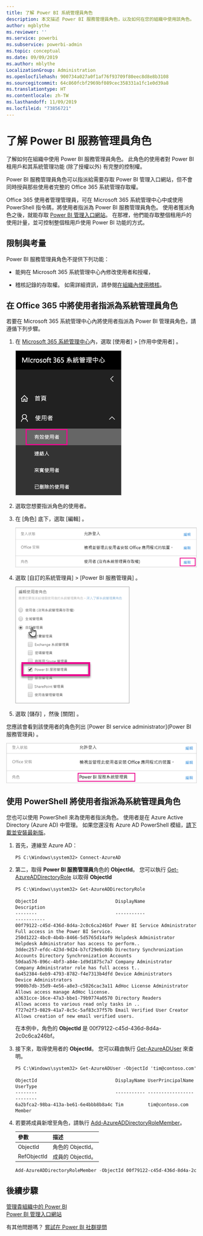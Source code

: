 ```yaml
---
title: 了解 Power BI 系統管理員角色
description: 本文描述 Power BI 服務管理員角色，以及如何在您的組織中使用該角色。
author: mgblythe
ms.reviewer: ''
ms.service: powerbi
ms.subservice: powerbi-admin
ms.topic: conceptual
ms.date: 09/09/2019
ms.author: mblythe
LocalizationGroup: Administration
ms.openlocfilehash: 900734a027a0f1af76f93709f80eec8d8e8b3108
ms.sourcegitcommit: 64c860fcbf2969bf089cec358331a1fc1e0d39a8
ms.translationtype: HT
ms.contentlocale: zh-TW
ms.lasthandoff: 11/09/2019
ms.locfileid: "73856721"
---
```

# <a name="understanding-the-power-bi-service-administrator-role"></a>了解 Power BI 服務管理員角色

了解如何在組織中使用 Power BI 服務管理員角色。 此角色的使用者對 Power BI 租用戶和其系統管理功能 (除了授權以外) 有完整的控制權。

Power BI 服務管理員角色可以指派給需要存取 Power BI 管理入口網站，但不會同時授與那些使用者完整的 Office 365 系統管理存取權。

Office 365 使用者管理管理員，可在 Microsoft 365 系統管理中心中或使用 PowerShell 指令碼，將使用者指派為 Power BI 服務管理員角色。 使用者獲派角色之後，就能存取 [Power BI 管理入口網站](service-admin-portal.md)。 在那裡，他們能存取整個租用戶的使用計量，並可控制整個租用戶使用 Power BI 功能的方式。

## <a name="limitations-and-considerations"></a>限制與考量

Power BI 服務管理員角色不提供下列功能：

* 能夠在 Microsoft 365 系統管理中心內修改使用者和授權，

* 稽核記錄的存取權。 如需詳細資訊，請參閱[在組織內使用稽核](service-admin-auditing.md)。

## <a name="assign-users-to-the-admin-role-in-office-365"></a>在 Office 365 中將使用者指派為系統管理員角色

若要在 Microsoft 365 系統管理中心內將使用者指派為 Power BI 管理員角色，請遵偱下列步驟。

1. 在 [Microsoft 365 系統管理中心](https://portal.office.com/adminportal/home#/homepage)內，選取 [使用者]   > [作用中使用者]  。

    ![MIcrosoft 365 系統管理中心](media/service-admin-role/powerbi-admin-users.png)

1. 選取您想要指派角色的使用者。

1. 在 [角色]  底下，選取 [編輯]  。

    ![編輯角色](media/service-admin-role/powerbi-admin-edit-roles.png)

1. 選取 [自訂的系統管理員]   > [Power BI 服務管理員]  。

    ![Power BI 服務系統管理員](media/service-admin-role/powerbi-admin-role.png)

1. 選取 [儲存]  ，然後 [關閉]  。

您應該會看到該使用者的角色列出 [Power BI service administrator]\(Power BI 服務管理員)  。

![角色](media/service-admin-role/powerbi-admin-role-set.png)

## <a name="assign-users-to-the-admin-role-with-powershell"></a>使用 PowerShell 將使用者指派為系統管理員角色

您也可以使用 PowerShell 來為使用者指派角色。 使用者是在 Azure Active Directory (Azure AD) 中管理。 如果您還沒有 Azure AD PowerShell 模組，[請下載並安裝最新版](https://www.powershellgallery.com/packages/AzureAD/)。

1. 首先，連線至 Azure AD：
   ```
   PS C:\Windows\system32> Connect-AzureAD
   ```

1. 第二，取得 **Power BI 服務管理員**角色的 **ObjectId**。 您可以執行 [Get-AzureADDirectoryRole](/powershell/module/azuread/get-azureaddirectoryrole) 以取得 **ObjectId**

    ```
    PS C:\Windows\system32> Get-AzureADDirectoryRole

    ObjectId                             DisplayName                        Description
    --------                             -----------                        -----------
    00f79122-c45d-436d-8d4a-2c0c6ca246bf Power BI Service Administrator     Full access in the Power BI Service.
    250d1222-4bc0-4b4b-8466-5d5765d14af9 Helpdesk Administrator             Helpdesk Administrator has access to perform..
    3ddec257-efdc-423d-9d24-b7cf29e0c86b Directory Synchronization Accounts Directory Synchronization Accounts
    50daa576-896c-4bf3-a84e-1d9d1875c7a7 Company Administrator              Company Administrator role has full access t..
    6a452384-6eb9-4793-8782-f4e7313b4dfd Device Administrators              Device Administrators
    9900b7db-35d9-4e56-a8e3-c5026cac3a11 AdHoc License Administrator        Allows access manage AdHoc license.
    a3631cce-16ce-47a3-bbe1-79b9774a0570 Directory Readers                  Allows access to various read only tasks in ..
    f727e2f3-0829-41a7-8c5c-5af83c37f57b Email Verified User Creator        Allows creation of new email verified users.
    ```

    在本例中，角色的 **ObjectId** 是 00f79122-c45d-436d-8d4a-2c0c6ca246bf。

1. 接下來，取得使用者的 **ObjectId**。 您可以藉由執行 [Get-AzureADUser](/powershell/module/azuread/get-azureaduser) 來查明。

    ```
    PS C:\Windows\system32> Get-AzureADUser -ObjectId 'tim@contoso.com'

    ObjectId                             DisplayName UserPrincipalName      UserType
    --------                             ----------- -----------------      --------
    6a2bfca2-98ba-413a-be61-6e4bbb8b8a4c Tim         tim@contoso.com        Member
    ```

1. 若要將成員新增至角色，請執行 [Add-AzureADDirectoryRoleMember](/powershell/module/azuread/add-azureaddirectoryrolemember)。

    | 參數 | 描述 |
    | --- | --- |
    | ObjectId |角色的 ObjectId。 |
    | RefObjectId |成員的 ObjectId。 |

    ```powershell
    Add-AzureADDirectoryRoleMember -ObjectId 00f79122-c45d-436d-8d4a-2c0c6ca246bf -RefObjectId 6a2bfca2-98ba-413a-be61-6e4bbb8b8a4c
    ```

## <a name="next-steps"></a>後續步驟

[管理貴組織中的 Power BI](service-admin-administering-power-bi-in-your-organization.md)  
[Power BI 管理入口網站](service-admin-portal.md)  

有其他問題嗎？ [嘗試在 Power BI 社群提問](https://community.powerbi.com/)